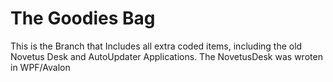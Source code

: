 # The Goodies Bag
This is the Branch that Includes all extra coded items, including the old Novetus Desk and AutoUpdater Applications.
The NovetusDesk was wroten in WPF/Avalon
